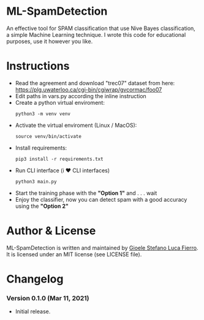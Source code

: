 # ML-SpamDetection #
An effective tool for SPAM classification that use Nive Bayes classification, a simple Machine Learning technique. I wrote this code for educational purposes, use it however you like.



# Instructions #
- Read the agreement and download "trec07" dataset from here: https://plg.uwaterloo.ca/cgi-bin/cgiwrap/gvcormac/foo07 
- Edit paths in vars.py according the inline instruction
- Create a python virtual enviroment:
    ```
    python3 -m venv venv 
    ```
- Activate the virtual enviroment (Linux / MacOS):
    ```
    source venv/bin/activate 
    ```
- Install requirements:
    ```
    pip3 install -r requirements.txt 
    ```
- Run CLI interface (i :heart: CLI interfaces)
    ```
    python3 main.py 
    ```
- Start the training phase with the **"Option 1"** and . . . wait
- Enjoy the classifier, now you can detect spam with a good accuracy using the **"Option 2"**




# Author & License #
ML-SpamDetection is written and maintained by [Gioele Stefano Luca Fierro](https://gslf.it). It is licensed under an MIT license (see LICENSE file).


# Changelog #
### Version 0.1.0 (Mar 11, 2021) ###
- Initial release.

